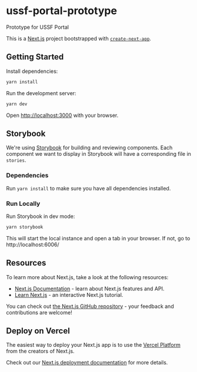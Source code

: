 # ussf-portal-prototype
Prototype for USSF Portal

This is a [Next.js](https://nextjs.org/) project bootstrapped with [`create-next-app`](https://github.com/vercel/next.js/tree/canary/packages/create-next-app).

## Getting Started

Install dependencies:
```bash
yarn install
```

Run the development server:

```bash
yarn dev
```

Open [http://localhost:3000](http://localhost:3000) with your browser.

## Storybook
We're using [Storybook](https://storybook.js.org/) for building and reviewing components. Each component we want to display in Storybook will have a corresponding file in `stories`.

### Dependencies
Run `yarn install` to make sure you have all dependencies installed.

### Run Locally

Run Storybook in dev mode:
```bash
yarn storybook
```

This will start the local instance and open a tab in your browser. If not, go to http://localhost:6006/


## Resources

To learn more about Next.js, take a look at the following resources:

- [Next.js Documentation](https://nextjs.org/docs) - learn about Next.js features and API.
- [Learn Next.js](https://nextjs.org/learn) - an interactive Next.js tutorial.

You can check out [the Next.js GitHub repository](https://github.com/vercel/next.js/) - your feedback and contributions are welcome!

## Deploy on Vercel

The easiest way to deploy your Next.js app is to use the [Vercel Platform](https://vercel.com/new?utm_medium=default-template&filter=next.js&utm_source=create-next-app&utm_campaign=create-next-app-readme) from the creators of Next.js.

Check out our [Next.js deployment documentation](https://nextjs.org/docs/deployment) for more details.

